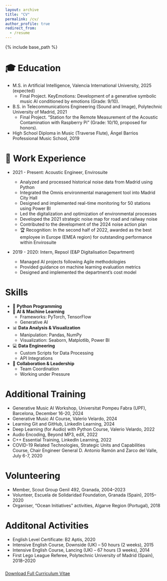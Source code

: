 ```yaml
---
layout: archive
title: "CV"
permalink: /cv/
author_profile: true
redirect_from:
  - /resume
---
```


{% include base_path %}

🎓 Education
======
* M.S. in Artificial Intelligence, Valencia International University, 2025 (expected)
  * Final Project. KeyEmotions: Development of a generative symbolic music AI conditioned by emotions (Grade: 9/10).
* B.S. in Telecommunications Engineering (Sound and Image), Polytechnic University of Madrid, 2021
  * Final Project. “Station for the Remote Measurement of the Acoustic Contamination with Raspberry Pi” (Grade: 10/10, proposed for honors).
* High School Diploma in Music (Traverse Flute), Ángel Barrios Professional Music School, 2019

📍 Work Experience
======
* 2021 - Present: Acoustic Engineer, Envirosuite
  * Analyzed and processed historical noise data from Madrid using Python
  * Integrated the Omnis environmental management tool into Madrid City Hall
  * Designed and implemented real-time monitoring for 50 stations using Power BI
  * Led the digitalization and optimization of environmental processes
  * Developed the 2021 strategic noise map for road and railway noise
  * Contributed to the development of the 2024 noise action plan
  * 🏆 Recognition: In the second half of 2022, awarded as the best employee in Europe (EMEA region) for outstanding performance within Envirosuite

* 2019 - 2020: Intern, Repsol (E&P Digitalisation Department)
  * Managed AI projects following Agile methodologies
  * Provided guidance on machine learning evaluation metrics
  * Designed and implemented the department’s cost model
  
Skills
======
* 🐍 **Python Programming**
* 🤖 **AI & Machine Learning**
  * Frameworks: PyTorch, TensorFlow
  * Generative AI 
* 📊 **Data Analysis & Visualization**
  * Manipulation: Pandas, NumPy
  * Visualization: Seaborn, Matplotlib, Power BI
* 💻 **Data Engineering**
  * Custom Scripts for Data Processing
  * API Integrations
* 🤝 **Collaboration & Leadership**
  * Team Coordination
  * Working under Pressure

Additional Training
======
* Generative Music AI Workshop, Universitat Pompeu Fabra (UPF), Barcelona, December 16-20, 2024
* Generative Music AI Course, Valerio Velardo, 2024
* Learning Git and GitHub, LinkedIn Learning, 2024
* Deep Learning (for Audio) with Python Course, Valerio Velardo, 2022
* Audio Encoding, Beyond MP3, edX, 2022
* C++ Essential Training, LinkedIn Learning, 2022
* COVID-19 Related Technologies, Strategic Units and Capabilities Course, Chair Engineer General D. Antonio Ramón and Zarco del Valle, July 6-7, 2020

Volunteering
======
* Member, Scout Group Genil 492, Granada, 2004–2023
* Volunteer, Escuela de Solidaridad Foundation, Granada (Spain), 2015–2020
* Organiser, “Ocean Initiatives” activities, Algarve Region (Portugal), 2018

Additonal Activities
======
* English Level Certificate: B2 Aptis, 2020
* Intensive English Course, Downside (UK) – 50 hours (2 weeks), 2015
* Intensive English Course, Lancing (UK) – 67 hours (3 weeks), 2014
* First Lego League Referee, Polytechnic University of Madrid (Spain), 2018–2020


<div style="margin: 1.5rem 0;">
    <a href="/files/cv.pdf" target="_blank" class="btn btn--research">Download Full Curriculum Vitae</a>
</div>
